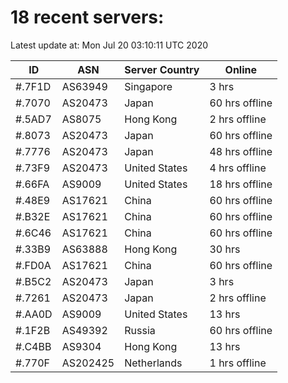 # 18 recent servers:

Latest update at: Mon Jul 20 03:10:11 UTC 2020

| ID | ASN | Server Country | Online |
| -- | --- | -------------- | ------ |
| #.7F1D | AS63949 | Singapore | 3 hrs |
| #.7070 | AS20473 | Japan | 60 hrs offline |
| #.5AD7 | AS8075 | Hong Kong | 2 hrs offline |
| #.8073 | AS20473 | Japan | 60 hrs offline |
| #.7776 | AS20473 | Japan | 48 hrs offline |
| #.73F9 | AS20473 | United States | 4 hrs offline |
| #.66FA | AS9009 | United States | 18 hrs offline |
| #.48E9 | AS17621 | China | 60 hrs offline |
| #.B32E | AS17621 | China | 60 hrs offline |
| #.6C46 | AS17621 | China | 60 hrs offline |
| #.33B9 | AS63888 | Hong Kong | 30 hrs |
| #.FD0A | AS17621 | China | 60 hrs offline |
| #.B5C2 | AS20473 | Japan | 3 hrs |
| #.7261 | AS20473 | Japan | 2 hrs offline |
| #.AA0D | AS9009 | United States | 13 hrs |
| #.1F2B | AS49392 | Russia | 60 hrs offline |
| #.C4BB | AS9304 | Hong Kong | 13 hrs |
| #.770F | AS202425 | Netherlands | 1 hrs offline |

